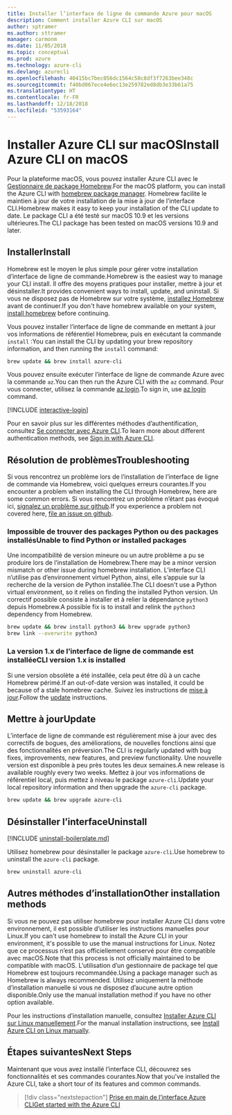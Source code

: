 ```yaml
---
title: Installer l’interface de ligne de commande Azure pour macOS
description: Comment installer Azure CLI sur macOS
author: sptramer
ms.author: sttramer
manager: carmonm
ms.date: 11/05/2018
ms.topic: conceptual
ms.prod: azure
ms.technology: azure-cli
ms.devlang: azurecli
ms.openlocfilehash: 40415bc7bec056dc1564c58c8df3f7263bee348c
ms.sourcegitcommit: f40bd067ece4e6ec13e259782ed8db3e33b61a75
ms.translationtype: HT
ms.contentlocale: fr-FR
ms.lasthandoff: 12/18/2018
ms.locfileid: "53593164"
---
```

# <a name="install-azure-cli-on-macos"></a><span data-ttu-id="1afd9-103">Installer Azure CLI sur macOS</span><span class="sxs-lookup"><span data-stu-id="1afd9-103">Install Azure CLI on macOS</span></span>

<span data-ttu-id="1afd9-104">Pour la plateforme macOS, vous pouvez installer Azure CLI avec le [Gestionnaire de package Homebrew](https://brew.sh).</span><span class="sxs-lookup"><span data-stu-id="1afd9-104">For the macOS platform, you can install the Azure CLI with [homebrew package manager](https://brew.sh).</span></span> <span data-ttu-id="1afd9-105">Homebrew facilite le maintien à jour de votre installation de la mise à jour de l’interface CLI.</span><span class="sxs-lookup"><span data-stu-id="1afd9-105">Homebrew makes it easy to keep your installation of the CLI update to date.</span></span> <span data-ttu-id="1afd9-106">Le package CLI a été testé sur macOS 10.9 et les versions ultérieures.</span><span class="sxs-lookup"><span data-stu-id="1afd9-106">The CLI package has been tested on macOS versions 10.9 and later.</span></span>

## <a name="install"></a><span data-ttu-id="1afd9-107">Installer</span><span class="sxs-lookup"><span data-stu-id="1afd9-107">Install</span></span>

<span data-ttu-id="1afd9-108">Homebrew est le moyen le plus simple pour gérer votre installation d’interface de ligne de commande.</span><span class="sxs-lookup"><span data-stu-id="1afd9-108">Homebrew is the easiest way to manage your CLI install.</span></span> <span data-ttu-id="1afd9-109">Il offre des moyens pratiques pour installer, mettre à jour et désinstaller.</span><span class="sxs-lookup"><span data-stu-id="1afd9-109">It provides convenient ways to install, update, and uninstall.</span></span>
<span data-ttu-id="1afd9-110">Si vous ne disposez pas de Homebrew sur votre système, [installez Homebrew](https://docs.brew.sh/Installation.html) avant de continuer.</span><span class="sxs-lookup"><span data-stu-id="1afd9-110">If you don't have homebrew available on your system, [install homebrew](https://docs.brew.sh/Installation.html) before continuing.</span></span>

<span data-ttu-id="1afd9-111">Vous pouvez installer l’interface de ligne de commande en mettant à jour vos informations de référentiel Homebrew, puis en exécutant la commande `install` :</span><span class="sxs-lookup"><span data-stu-id="1afd9-111">You can install the CLI by updating your brew repository information, and then running the `install` command:</span></span>

```bash
brew update && brew install azure-cli
```

<span data-ttu-id="1afd9-112">Vous pouvez ensuite exécuter l’interface de ligne de commande Azure avec la commande `az`.</span><span class="sxs-lookup"><span data-stu-id="1afd9-112">You can then run the Azure CLI with the `az` command.</span></span> <span data-ttu-id="1afd9-113">Pour vous connecter, utilisez la commande [az login](/cli/azure/reference-index#az-login).</span><span class="sxs-lookup"><span data-stu-id="1afd9-113">To sign in, use [az login](/cli/azure/reference-index#az-login) command.</span></span>

[!INCLUDE [interactive-login](includes/interactive-login.md)]

<span data-ttu-id="1afd9-114">Pour en savoir plus sur les différentes méthodes d’authentification, consultez [Se connecter avec Azure CLI](authenticate-azure-cli.md).</span><span class="sxs-lookup"><span data-stu-id="1afd9-114">To learn more about different authentication methods, see [Sign in with Azure CLI](authenticate-azure-cli.md).</span></span>

## <a name="troubleshooting"></a><span data-ttu-id="1afd9-115">Résolution de problèmes</span><span class="sxs-lookup"><span data-stu-id="1afd9-115">Troubleshooting</span></span>

<span data-ttu-id="1afd9-116">Si vous rencontrez un problème lors de l’installation de l’interface de ligne de commande via Homebrew, voici quelques erreurs courantes.</span><span class="sxs-lookup"><span data-stu-id="1afd9-116">If you encounter a problem when installing the CLI through Homebrew, here are some common errors.</span></span> <span data-ttu-id="1afd9-117">Si vous rencontrez un problème n’étant pas évoqué ici, [signalez un problème sur github](https://github.com/Azure/azure-cli/issues).</span><span class="sxs-lookup"><span data-stu-id="1afd9-117">If you experience a problem not covered here, [file an issue on github](https://github.com/Azure/azure-cli/issues).</span></span>

### <a name="unable-to-find-python-or-installed-packages"></a><span data-ttu-id="1afd9-118">Impossible de trouver des packages Python ou des packages installés</span><span class="sxs-lookup"><span data-stu-id="1afd9-118">Unable to find Python or installed packages</span></span>

<span data-ttu-id="1afd9-119">Une incompatibilité de version mineure ou un autre problème a pu se produire lors de l’installation de Homebrew.</span><span class="sxs-lookup"><span data-stu-id="1afd9-119">There may be a minor version mismatch or other issue during homebrew installation.</span></span> <span data-ttu-id="1afd9-120">L’interface CLI n’utilise pas d’environnement virtuel Python, ainsi, elle s’appuie sur la recherche de la version de Python installée.</span><span class="sxs-lookup"><span data-stu-id="1afd9-120">The CLI doesn't use a Python virtual environment, so it relies on finding the installed Python version.</span></span> <span data-ttu-id="1afd9-121">Un correctif possible consiste à installer et à relier la dépendance `python3` depuis Homebrew.</span><span class="sxs-lookup"><span data-stu-id="1afd9-121">A possible fix is to install and relink the `python3` dependency from Homebrew.</span></span>

```bash
brew update && brew install python3 && brew upgrade python3
brew link --overwrite python3
```

### <a name="cli-version-1x-is-installed"></a><span data-ttu-id="1afd9-122">La version 1.x de l’interface de ligne de commande est installée</span><span class="sxs-lookup"><span data-stu-id="1afd9-122">CLI version 1.x is installed</span></span>

<span data-ttu-id="1afd9-123">Si une version obsolète a été installée, cela peut être dû à un cache Homebrew périmé.</span><span class="sxs-lookup"><span data-stu-id="1afd9-123">If an out-of-date version was installed, it could be because of a stale homebrew cache.</span></span> <span data-ttu-id="1afd9-124">Suivez les instructions de [mise à jour](#Update).</span><span class="sxs-lookup"><span data-stu-id="1afd9-124">Follow the [update](#Update) instructions.</span></span>

## <a name="update"></a><span data-ttu-id="1afd9-125">Mettre à jour</span><span class="sxs-lookup"><span data-stu-id="1afd9-125">Update</span></span>

<span data-ttu-id="1afd9-126">L’interface de ligne de commande est régulièrement mise à jour avec des correctifs de bogues, des améliorations, de nouvelles fonctions ainsi que des fonctionnalités en préversion.</span><span class="sxs-lookup"><span data-stu-id="1afd9-126">The CLI is regularly updated with bug fixes, improvements, new features, and preview functionality.</span></span> <span data-ttu-id="1afd9-127">Une nouvelle version est disponible à peu près toutes les deux semaines.</span><span class="sxs-lookup"><span data-stu-id="1afd9-127">A new release is available roughly every two weeks.</span></span> <span data-ttu-id="1afd9-128">Mettez à jour vos informations de référentiel local, puis mettez à niveau le package `azure-cli`.</span><span class="sxs-lookup"><span data-stu-id="1afd9-128">Update your local repository information and then upgrade the `azure-cli` package.</span></span>

```bash
brew update && brew upgrade azure-cli
```

## <a name="uninstall"></a><span data-ttu-id="1afd9-129">Désinstaller l’interface</span><span class="sxs-lookup"><span data-stu-id="1afd9-129">Uninstall</span></span>

[!INCLUDE [uninstall-boilerplate.md](includes/uninstall-boilerplate.md)]

<span data-ttu-id="1afd9-130">Utilisez homebrew pour désinstaller le package `azure-cli`.</span><span class="sxs-lookup"><span data-stu-id="1afd9-130">Use homebrew to uninstall the `azure-cli` package.</span></span>

```bash
brew uninstall azure-cli
```

## <a name="other-installation-methods"></a><span data-ttu-id="1afd9-131">Autres méthodes d’installation</span><span class="sxs-lookup"><span data-stu-id="1afd9-131">Other installation methods</span></span>

<span data-ttu-id="1afd9-132">Si vous ne pouvez pas utiliser homebrew pour installer Azure CLI dans votre environnement, il est possible d’utiliser les instructions manuelles pour Linux.</span><span class="sxs-lookup"><span data-stu-id="1afd9-132">If you can't use homebrew to install the Azure CLI in your environment, it's possible to use the manual instructions for Linux.</span></span> <span data-ttu-id="1afd9-133">Notez que ce processus n’est pas officiellement conservé pour être compatible avec macOS.</span><span class="sxs-lookup"><span data-stu-id="1afd9-133">Note that this process is not officially maintained to be compatible with macOS.</span></span> <span data-ttu-id="1afd9-134">L’utilisation d’un gestionnaire de package tel que Homebrew est toujours recommandée.</span><span class="sxs-lookup"><span data-stu-id="1afd9-134">Using a package manager such as Homebrew is always recommended.</span></span> <span data-ttu-id="1afd9-135">Utilisez uniquement la méthode d’installation manuelle si vous ne disposez d’aucune autre option disponible.</span><span class="sxs-lookup"><span data-stu-id="1afd9-135">Only use the manual installation method if you have no other option available.</span></span>

<span data-ttu-id="1afd9-136">Pour les instructions d’installation manuelle, consultez [Installer Azure CLI sur Linux manuellement](install-azure-cli-linux.md).</span><span class="sxs-lookup"><span data-stu-id="1afd9-136">For the manual installation instructions, see [Install Azure CLI on Linux manually](install-azure-cli-linux.md).</span></span>

## <a name="next-steps"></a><span data-ttu-id="1afd9-137">Étapes suivantes</span><span class="sxs-lookup"><span data-stu-id="1afd9-137">Next Steps</span></span>

<span data-ttu-id="1afd9-138">Maintenant que vous avez installé l’interface CLI, découvrez ses fonctionnalités et ses commandes courantes.</span><span class="sxs-lookup"><span data-stu-id="1afd9-138">Now that you've installed the Azure CLI, take a short tour of its features and common commands.</span></span>

> [!div class="nextstepaction"]
> [<span data-ttu-id="1afd9-139">Prise en main de l’interface Azure CLI</span><span class="sxs-lookup"><span data-stu-id="1afd9-139">Get started with the Azure CLI</span></span>](get-started-with-azure-cli.md)
